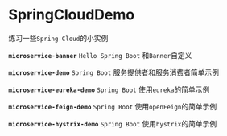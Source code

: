 # SpringCloudDemo

练习一些`Spring Cloud`的小实例

**`microservice-banner`** `Hello Spring Boot` 和`Banner`自定义

**`microservice-demo`** `Spring Boot` 服务提供者和服务消费者简单示例

**`microservice-eureka-demo`** `Spring Boot` 使用`eureka`的简单示例

**`microservice-feign-demo`** `Spring Boot` 使用`openFeign`的简单示例

**`microservice-hystrix-demo`** `Spring Boot` 使用`hystrix`的简单示例
